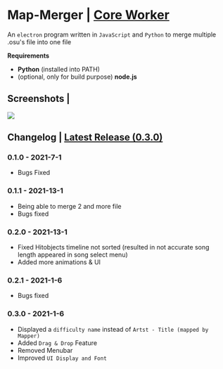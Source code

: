 # Map-Merger | [Core Worker](https://github.com/ohm002/Map-Merger-Core)

An `electron` program written in `JavaScript` and `Python` to merge multiple .osu's file into one file

**Requirements**

* **Python** (installed into PATH)
* (optional, only for build purpose) **node.js**

## Screenshots |

![](https://i.imgur.com/ExLExqJ.png)

## Changelog | [Latest Release (0.3.0)](https://github.com/ohm002/Map-Merger/releases/latest)

### 0.1.0 - 2021-7-1

* Bugs Fixed 

### 0.1.1 - 2021-13-1

* Being able to merge 2 and more file 
* Bugs fixed

### 0.2.0 - 2021-13-1

* Fixed Hitobjects timeline not sorted (resulted in not accurate song length appeared in song select menu)
* Added more animations & UI

### 0.2.1 - 2021-1-6

* Bugs fixed

### 0.3.0 - 2021-1-6

* Displayed a `difficulty name` instead of `Artst - Title (mapped by Mapper)`
* Added `Drag & Drop` Feature
* Removed Menubar
* Improved `UI Display and Font`
